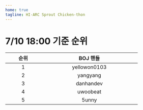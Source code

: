 ```yaml
---
home: true
tagline: HI-ARC Sprout Chicken-thon
---
```


# 7/10 18:00 기준 순위

<div class="center">

| <span style="display: inline-block; width:10vw">순위</span> | <span style="display: inline-block; width:30vw">BOJ 핸들</span> |
|:---:|:-------:|
| 1 | yellowon0103 |
| 2 | yangyang |
| 3 | danhandev |
| 4 | uwoobeat |
| 5 | 5unny |

</div>
